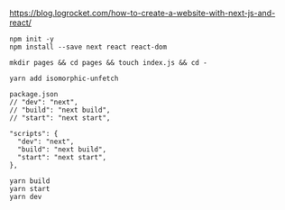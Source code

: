 
https://blog.logrocket.com/how-to-create-a-website-with-next-js-and-react/

```
npm init -y
npm install --save next react react-dom
```
<!--
```
// package.json
// "dev": "next",
"scripts": {
  "dev": "next"
},
``` -->

```
mkdir pages && cd pages && touch index.js && cd -
```

```
yarn add isomorphic-unfetch
```

```
package.json
// "dev": "next",
// "build": "next build",
// "start": "next start",

"scripts": {
  "dev": "next",
  "build": "next build",
  "start": "next start",
},
```


```
yarn build
yarn start
yarn dev
```
